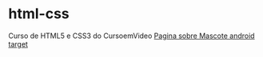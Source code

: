 # html-css
 Curso de HTML5 e CSS3 do CursoemVideo
 <a href="https://luanvictorfb.github.io/html-css/exercicios/desafio10/index.html" target= _blank> Pagina sobre Mascote android target<a>
